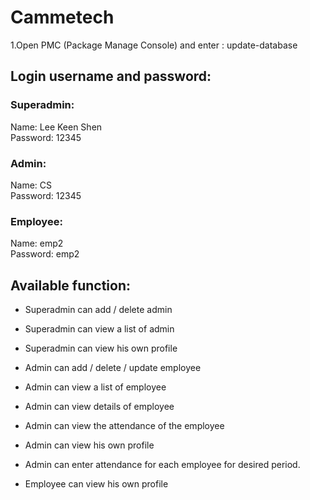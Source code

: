 # Cammetech
1.Open PMC (Package Manage Console) and enter : update-database

## Login username and password:
### Superadmin:
Name: Lee Keen Shen<br/>
Password: 12345<br/>

### Admin:
Name: CS<br/>
Password: 12345<br/>

### Employee:
Name: emp2<br/>
Password: emp2<br/>

## Available function:
- Superadmin can add / delete admin
- Superadmin can view a list of admin
- Superadmin can view his own profile  


- Admin can add / delete / update employee
- Admin can view a list of employee
- Admin can view details of employee
- Admin can view the attendance of the employee
- Admin can view his own profile  
- Admin can enter attendance for each employee for desired period.


- Employee can view his own profile
